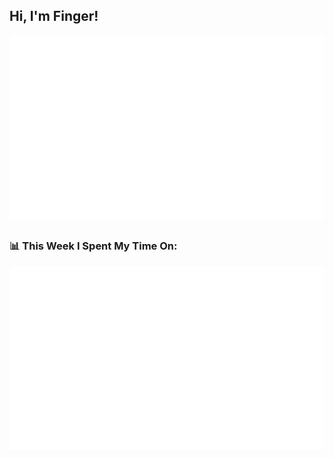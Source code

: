 <h2> Hi, I'm Finger!</h2>

<img align="right" src="https://raw.githubusercontent.com/spianmo/github-stats/master/generated/overview.svg#gh-light-mode-only">

<!-- <img align="right" height="160em" src="https://github-readme-stats-eight-theta.vercel.app/api/top-langs/?username=spianmo&layout=compact&langs_count=8&theme=algolia"/>	 -->
	
```go
package main

type Me struct {
	Name   string
	Job    string
	Code   string
	Skills string
}

func main() {
	me := &Me{
		Name:   "Finger",
		Job:    "Client-side Engineer",
		Code:   "Java, Kotlin, C#, Rust and C++ and Others",
		Skills: "Android, Security, Cross-platform client, NLP, CV, ASR ^o^",
	}
	_ = me
}
```


<h3>📊 This Week I Spent My Time On:</h3>
<img align='right' src="https://raw.githubusercontent.com/spianmo/github-stats/master/generated/languages.svg#gh-light-mode-only">

<!--START_SECTION:waka-->

```txt
Python                         3 hrs 43 mins   ██████▓░░░░░░░░░░░░░░░░░░   26.25 %
Kotlin                         2 hrs 12 mins   ████░░░░░░░░░░░░░░░░░░░░░   15.57 %
CMake                          1 hr 40 mins    ███░░░░░░░░░░░░░░░░░░░░░░   11.82 %
CMakeLists.txt                 1 hr 26 mins    ██▓░░░░░░░░░░░░░░░░░░░░░░   10.18 %
JavaScript                     1 hr 3 mins     ██░░░░░░░░░░░░░░░░░░░░░░░   07.43 %
```

<!--END_SECTION:waka-->
